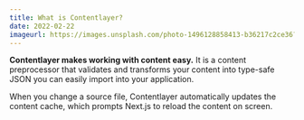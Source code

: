 ```yaml
---
title: What is Contentlayer?
date: 2022-02-22
imageurl: https://images.unsplash.com/photo-1496128858413-b36217c2ce36?ixlib=rb-1.2.1&ixid=eyJhcHBfaWQiOjEyMDd9&auto=format&fit=crop&w=1679&q=80
---
```


**Contentlayer makes working with content easy.** It is a content preprocessor that validates and transforms your content into type-safe JSON you can easily import into your application.

When you change a source file, Contentlayer automatically updates the content cache, which prompts Next.js to reload the content on screen.